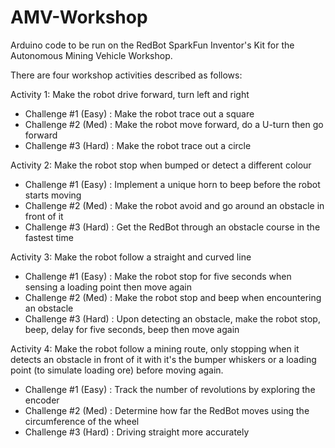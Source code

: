 # AMV-Workshop
Arduino code to be run on the RedBot SparkFun Inventor's Kit for the Autonomous Mining Vehicle Workshop.

There are four workshop activities described as follows:

Activity 1: Make the robot drive forward, turn left and right
- Challenge #1 (Easy) : Make the robot trace out a square
- Challenge #2 (Med)  : Make the robot move forward, do a U-turn then go forward
- Challenge #3 (Hard) : Make the robot trace out a circle

Activity 2: Make the robot stop when bumped or detect a different colour
- Challenge #1 (Easy) : Implement a unique horn to beep before the robot starts moving
- Challenge #2 (Med)  : Make the robot avoid and go around an obstacle in front of it
- Challenge #3 (Hard) : Get the RedBot through an obstacle course in the fastest time
 
Activity 3: Make the robot follow a straight and curved line
- Challenge #1 (Easy) : Make the robot stop for five seconds when sensing a loading point then move again
- Challenge #2 (Med)  : Make the robot stop and beep when encountering an obstacle
- Challenge #3 (Hard) : Upon detecting an obstacle, make the robot stop, beep, delay for five seconds, beep then move again
 
Activity 4: Make the robot follow a mining route, only stopping when it detects an obstacle in front of it with it's the bumper whiskers or a loading point (to simulate loading ore) before moving again.
- Challenge #1 (Easy) : Track the number of revolutions by exploring the encoder
- Challenge #2 (Med)  : Determine how far the RedBot moves using the circumference of the wheel
- Challenge #3 (Hard) : Driving straight more accurately
